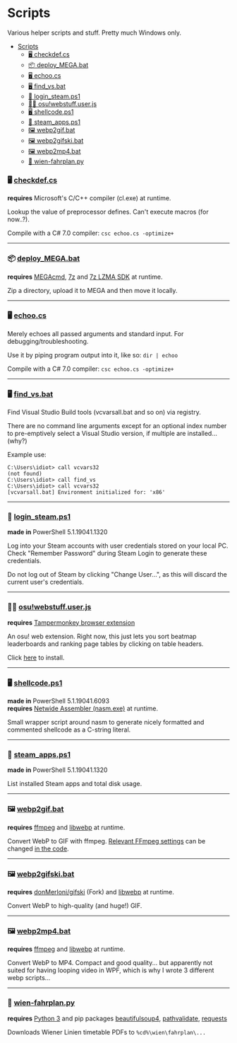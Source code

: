# Scripts
Various helper scripts and stuff. Pretty much Windows only.

- [Scripts](#scripts)
    - [🖥️ checkdef.cs](#️-checkdefcs)
    - [📦 deploy\_MEGA.bat](#-deploy_megabat)
    - [🖥️ echoo.cs](#️-echoocs)
    - [🖥️ find\_vs.bat](#️-find_vsbat)
    - [🔑 login\_steam.ps1](#-login_steamps1)
    - [🐒📜 osu!webstuff.user.js](#-osuwebstuffuserjs)
    - [🖥️ shellcode.ps1](#️-shellcodeps1)
    - [💾 steam\_apps.ps1](#-steam_appsps1)
    - [🖼️ webp2gif.bat](#️-webp2gifbat)
    - [🖼️ webp2gifski.bat](#️-webp2gifskibat)
    - [🖼️ webp2mp4.bat](#️-webp2mp4bat)
    - [🚊 wien-fahrplan.py](#-wien-fahrplanpy)


### 🖥️ [checkdef.cs](checkdef.cs)
**requires** Microsoft's C/C++ compiler (cl.exe) at runtime.

Lookup the value of preprocessor defines. Can't execute macros (for now..?).

Compile with a C# 7.0 compiler: `csc echoo.cs -optimize+`

---

### 📦 [deploy_MEGA.bat](deploy_MEGA.bat)
**requires** [MEGAcmd](https://mega.nz/cmd), [7z](https://7-zip.org/) and [7z LZMA SDK](https://7-zip.org/sdk.html) at runtime.

Zip a directory, upload it to MEGA and then move it locally.

---

### 🖥️ [echoo.cs](echoo.cs)

Merely echoes all passed arguments and standard input. For debugging/troubleshooting.

Use it by piping program output into it, like so: `dir | echoo`

Compile with a C# 7.0 compiler: `csc echoo.cs -optimize+`

---

### 🖥️ [find_vs.bat](find_vs.bat)

Find Visual Studio Build tools (vcvarsall.bat and so on) via registry.

There are no command line arguments except for an optional index number to pre-emptively select a Visual Studio version, if multiple are installed... (why?)

Example use:
```
C:\Users\idiot> call vcvars32
(not found)
C:\Users\idiot> call find_vs
C:\Users\idiot> call vcvars32
[vcvarsall.bat] Environment initialized for: 'x86'
```

---

### 🔑 [login_steam.ps1](login_steam.ps1)
**made in** PowerShell 5.1.19041.1320

Log into your Steam accounts with user credentials stored on your local PC.
Check "Remember Password" during Steam Login to generate these credentials.

Do not log out of Steam by clicking "Change User…", as this will discard the current user's credentials.

---

### 🐒📜 [osu!webstuff.user.js](osu!webstuff.user.js)
**requires** [Tampermonkey browser extension](https://www.tampermonkey.net)

An osu! web extension. Right now, this just lets you sort beatmap leaderboards and ranking page tables by clicking on table headers.

Click [here](https://github.com/donMerloni/Scripts/raw/master/osu!webstuff.user.js) to install.

---

### 🖥️ [shellcode.ps1](shellcode.ps1)
**made in** PowerShell 5.1.19041.6093\
**requires** [Netwide Assembler (nasm.exe)](https://github.com/netwide-assembler/nasm) at runtime.

Small wrapper script around nasm to generate nicely formatted and commented shellcode as a C-string literal.

---

### 💾 [steam_apps.ps1](steam_apps.ps1)
**made in** PowerShell 5.1.19041.1320

List installed Steam apps and total disk usage.

---

### 🖼️ [webp2gif.bat](webp2gif.bat)
**requires** [ffmpeg](https://www.ffmpeg.org/) and [libwebp](https://developers.google.com/speed/webp/download) at runtime.

Convert WebP to GIF with ffmpeg.
[Relevant FFmpeg settings](http://ffmpeg.org/ffmpeg-filters.html#palettegen-1) can be changed [in the code](https://github.com/lakatosm/Scripts/blob/00379cfaa01be333a91acfb84b6a09320824b4ff/webp2gif.bat#L37).

---

### 🖼️ [webp2gifski.bat](webp2gifski.bat)
**requires** [donMerloni/gifski](https://github.com/donMerloni/gifski) (Fork) and [libwebp](https://developers.google.com/speed/webp/download) at runtime.

Convert WebP to high-quality (and huge!) GIF.

---

### 🖼️ [webp2mp4.bat](webp2mp4.bat)
**requires** [ffmpeg](https://www.ffmpeg.org/) and [libwebp](https://developers.google.com/speed/webp/download) at runtime.

Convert WebP to MP4. Compact and good quality... but apparently not suited for having looping video in WPF, which is why I wrote 3 different webp scripts...

---

### 🚊 [wien-fahrplan.py](wien-fahrplan.py)

**requires** [Python 3](https://www.python.org/downloads/) and pip packages [beautifulsoup4](https://pypi.org/project/beautifulsoup4/), [pathvalidate](https://pypi.org/project/pathvalidate/), [requests](https://pypi.org/project/requests/)

Downloads Wiener Linien timetable PDFs to `%cd%\wien\fahrplan\...`
